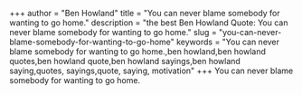 +++
author = "Ben Howland"
title = "You can never blame somebody for wanting to go home."
description = "the best Ben Howland Quote: You can never blame somebody for wanting to go home."
slug = "you-can-never-blame-somebody-for-wanting-to-go-home"
keywords = "You can never blame somebody for wanting to go home.,ben howland,ben howland quotes,ben howland quote,ben howland sayings,ben howland saying,quotes, sayings,quote, saying, motivation"
+++
You can never blame somebody for wanting to go home.

